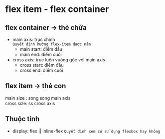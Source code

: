 # flex item - flex container

## flex container -> thẻ chứa 
- main axis: trục chính  
`Quyết định hướng flex-item được nằm`
    + main start: điểm đầu  
    + main end: điểm cuối  
- cross axis:   trục luôn vuông góc với main axis  
    + cross start: điểm đầu  
    + cross end: điểm cuối  
## flex item -> thẻ con
main size : song song main axis  
cross size: ss cross axis  

## Thuộc tính
- display: flex || inline-flex
`Quyết định xem có sử dụng flexbox hay không`
